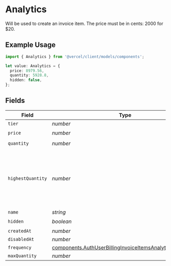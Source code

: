 # Analytics

Will be used to create an invoice item. The price must be in cents: 2000 for $20.

## Example Usage

```typescript
import { Analytics } from '@vercel/client/models/components';

let value: Analytics = {
  price: 8979.56,
  quantity: 5928.8,
  hidden: false,
};
```

## Fields

| Field             | Type                                                                                                                                 | Required           | Description                                                                                           |
| ----------------- | ------------------------------------------------------------------------------------------------------------------------------------ | ------------------ | ----------------------------------------------------------------------------------------------------- |
| `tier`            | _number_                                                                                                                             | :heavy_minus_sign: | N/A                                                                                                   |
| `price`           | _number_                                                                                                                             | :heavy_check_mark: | N/A                                                                                                   |
| `quantity`        | _number_                                                                                                                             | :heavy_check_mark: | N/A                                                                                                   |
| `highestQuantity` | _number_                                                                                                                             | :heavy_minus_sign: | The highest quantity in the current period. Used to render the correct enable/disable UI for add-ons. |
| `name`            | _string_                                                                                                                             | :heavy_minus_sign: | N/A                                                                                                   |
| `hidden`          | _boolean_                                                                                                                            | :heavy_check_mark: | N/A                                                                                                   |
| `createdAt`       | _number_                                                                                                                             | :heavy_minus_sign: | N/A                                                                                                   |
| `disabledAt`      | _number_                                                                                                                             | :heavy_minus_sign: | N/A                                                                                                   |
| `frequency`       | [components.AuthUserBillingInvoiceItemsAnalyticsFrequency](../../models/components/authuserbillinginvoiceitemsanalyticsfrequency.md) | :heavy_minus_sign: | N/A                                                                                                   |
| `maxQuantity`     | _number_                                                                                                                             | :heavy_minus_sign: | N/A                                                                                                   |
